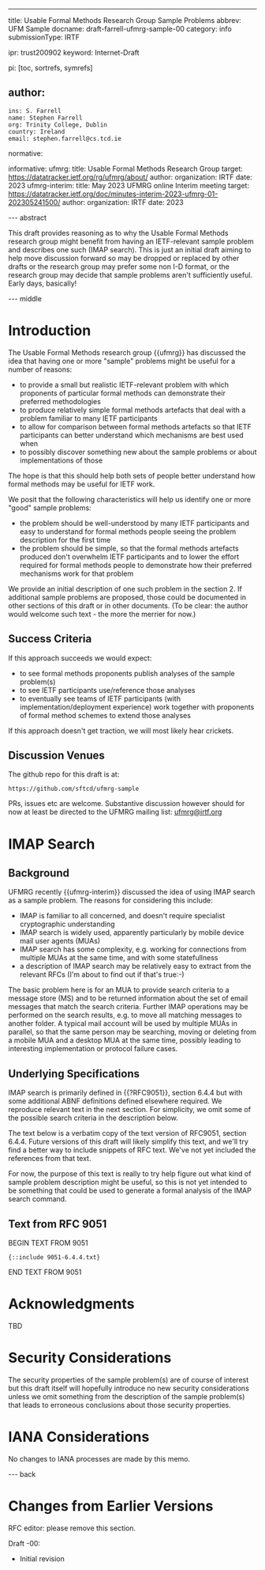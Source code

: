 ---
title: Usable Formal Methods Research Group Sample Problems
abbrev: UFM Sample
docname: draft-farrell-ufmrg-sample-00
category: info
submissionType: IRTF

ipr: trust200902
keyword: Internet-Draft

pi: [toc, sortrefs, symrefs]

author:
 -
    ins: S. Farrell
    name: Stephen Farrell
    org: Trinity College, Dublin
    country: Ireland
    email: stephen.farrell@cs.tcd.ie

normative:

informative:
    ufmrg:
        title: Usable Formal Methods Research Group
        target: https://datatracker.ietf.org/rg/ufmrg/about/
        author:
            organization: IRTF
        date: 2023
    ufmrg-interim:
        title: May 2023 UFMRG online Interim meeting
        target: https://datatracker.ietf.org/doc/minutes-interim-2023-ufmrg-01-202305241500/
        author:
            organization: IRTF
        date: 2023

--- abstract

This draft provides reasoning as to why the Usable Formal Methods research
group might benefit from having an IETF-relevant sample problem and describes
one such (IMAP search). This is just an initial draft aiming to help move
discussion forward so may be dropped or replaced by other drafts or the
research group may prefer some non I-D format, or the research group may decide
that sample problems aren't sufficiently useful. Early days, basically!  

--- middle

Introduction
============

The Usable Formal Methods research group {{ufmrg}} has discussed the idea
that having one or more "sample" problems might be useful for a number of
reasons:

- to provide a small but realistic IETF-relevant problem with which proponents
  of particular formal methods can demonstrate their preferred methodologies
- to produce relatively simple formal methods artefacts that deal with a
  problem familiar to many IETF participants
- to allow for comparison between formal methods artefacts so that IETF
  participants can better understand which mechanisms are best used when
- to possibly discover something new about the sample problems or about
  implementations of those

The hope is that this should help both sets of people better understand how
formal methods may be useful for IETF work.

We posit that the following characteristics will help us identify one or
more "good" sample problems:

- the problem should be well-understood by many IETF participants and easy
  to understand for formal methods people seeing the problem description for
  the first time
- the problem should be simple, so that the formal methods artefacts produced
  don't overwhelm IETF participants and to lower the effort required for 
  formal methods people to demonstrate how their preferred mechanisms work
  for that problem

We provide an initial description of one such problem in the section 2.
If additional sample problems are proposed, those could be documented in
other sections of this draft or in other documents. (To be clear: the 
author would welcome such text - the more the merrier for now.)

## Success Criteria

If this approach succeeds we would expect:

- to see formal methods proponents publish analyses of the sample problem(s)
- to see IETF participants use/reference those analyses
- to eventually see teams of IETF participants (with implementation/deployment
  experience) work together with proponents of formal method schemes to extend
  those analyses

If this approach doesn't get traction, we will most likely hear crickets.

## Discussion Venues

The github repo for this draft is at:

    https://github.com/sftcd/ufmrg-sample

PRs, issues etc are welcome. Substantive discussion however should for now at
least be directed to the UFMRG mailing list: ufmrg@irtf.org 

IMAP Search
===========

## Background

UFMRG recently {{ufmrg-interim}} discussed the idea of using IMAP search as
a sample problem. The reasons for considering this include:

- IMAP is familiar to all concerned, and doesn't require specialist 
  cryptographic understanding
- IMAP search is widely used, apparently particularly by mobile device mail
  user agents (MUAs)
- IMAP search has some complexity, e.g. working for connections from multiple
  MUAs at  the same time, and with some statefullness
- a description of IMAP search may be relatively easy to extract from the
  relevant RFCs (I'm about to find out if that's true:-)

The basic problem here is for an MUA to provide search criteria to a 
message store (MS) and to be returned information about the set of 
email messages that match the search criteria. Further IMAP operations
may be performed on the search results, e.g. to move all matching 
messages to another folder. A typical mail account will be used by
multiple MUAs in parallel, so that the same person may be searching,
moving or deleting from a mobile MUA and a desktop MUA at the same
time, possibly leading to interesting implementation or protocol
failure cases.

## Underlying Specifications

IMAP search is primarily defined in {{?RFC9051}}, section 6.4.4 but with some
additional ABNF definitions defined elsewhere required. We reproduce relevant
text in the next section. For simplicity, we omit some of the possible
search criteria in the description below.

The text below is a verbatim copy of the text version of RFC9051, section
6.4.4.  Future versions of this draft will likely simplify this text, and we'll
try find a better way to include snippets of RFC text. We've not yet
included the references from that text. 

For now, the purpose of this text is really to try help figure out what kind of
sample problem description might be useful, so this is not yet intended to be
something that could be used to generate a formal analysis of the IMAP search
command.

## Text from RFC 9051

BEGIN TEXT FROM 9051

~~~~~~~~~~
{::include 9051-6.4.4.txt}
~~~~~~~~~~

END TEXT FROM 9051

Acknowledgments
===============

TBD

Security Considerations
=======================

The security properties of the sample problem(s) are of course of interest
but this draft itself will hopefully introduce no new security considerations
unless we omit something from the description of the sample problem(s) that
leads to erroneous conclusions about those security properties.

IANA Considerations
===================

No changes to IANA processes are made by this memo.

--- back

Changes from Earlier Versions
=============================

RFC editor: please remove this section.

Draft -00:

  * Initial revision
